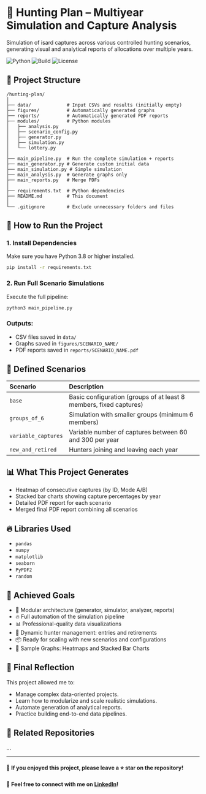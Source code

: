 # 🏹 Hunting Plan – Multiyear Simulation and Capture Analysis

Simulation of isard captures across various controlled hunting scenarios, generating visual and analytical reports of allocations over multiple years.

![Python](https://img.shields.io/badge/python-3.8%2B-blue.svg)
![Build](https://img.shields.io/badge/build-passing-brightgreen)
![License](https://img.shields.io/badge/license-MIT-lightgrey)

## 📂 Project Structure

```
/hunting-plan/
│
├── data/             # Input CSVs and results (initially empty)
├── figures/          # Automatically generated graphs
├── reports/          # Automatically generated PDF reports
├── modules/          # Python modules
│   ├── analysis.py
│   ├── scenario_config.py
│   ├── generator.py
│   ├── simulation.py
│   └── lottery.py
│
├── main_pipeline.py  # Run the complete simulation + reports
├── main_generator.py # Generate custom initial data
├── main_simulation.py # Simple simulation
├── main_analysis.py  # Generate graphs only
├── main_reports.py   # Merge PDFs
│
├── requirements.txt  # Python dependencies
├── README.md         # This document
│
└── .gitignore        # Exclude unnecessary folders and files
```

## 🚀 How to Run the Project

### 1. Install Dependencies
Make sure you have Python 3.8 or higher installed.

```bash
pip install -r requirements.txt
```

### 2. Run Full Scenario Simulations
Execute the full pipeline:

```bash
python3 main_pipeline.py
```

### Outputs:
- CSV files saved in `data/`
- Graphs saved in `figures/SCENARIO_NAME/`
- PDF reports saved in `reports/SCENARIO_NAME.pdf`

## 🧐 Defined Scenarios

| Scenario | Description |
|:---------|:------------|
| `base` | Basic configuration (groups of at least 8 members, fixed captures) |
| `groups_of_6` | Simulation with smaller groups (minimum 6 members) |
| `variable_captures` | Variable number of captures between 60 and 300 per year |
| `new_and_retired` | Hunters joining and leaving each year |

## 📊 What This Project Generates

- Heatmap of consecutive captures (by ID, Mode A/B)
- Stacked bar charts showing capture percentages by year
- Detailed PDF report for each scenario
- Merged final PDF report combining all scenarios

## 🔥 Libraries Used

- `pandas`
- `numpy`
- `matplotlib`
- `seaborn`
- `PyPDF2`
- `random`

## 🎯 Achieved Goals

- 🧹 Modular architecture (generator, simulator, analyzer, reports)
- 🔥 Full automation of the simulation pipeline
- 📊 Professional-quality data visualizations
- 🧠 Dynamic hunter management: entries and retirements
- 📦 Ready for scaling with new scenarios and configurations
- 📸 Sample Graphs: Heatmaps and Stacked Bar Charts

## 🧐 Final Reflection

This project allowed me to:

- Manage complex data-oriented projects.
- Learn how to modularize and scale realistic simulations.
- Automate generation of analytical reports.
- Practice building end-to-end data pipelines.

## 📌 Related Repositories

...

---

#### 🌟 If you enjoyed this project, please leave a ⭐ star on the repository!
#### 🔗 Feel free to connect with me on [LinkedIn](https://www.linkedin.com/in/jordi-ordoñez-814614341/)!